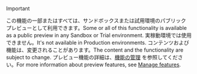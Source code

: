 > [!IMPORTANT]
> <span data-ttu-id="3a5f0-101">この機能の一部またはすべては、サンドボックスまたは試用環境のパブリック プレビューとして利用できます。</span><span class="sxs-lookup"><span data-stu-id="3a5f0-101">Some or all of this functionality is available as a public preview in any Sandbox or Trial environment.</span></span> <span data-ttu-id="3a5f0-102">実稼動環境では使用できません。</span><span class="sxs-lookup"><span data-stu-id="3a5f0-102">It's not available in Production environments.</span></span> <span data-ttu-id="3a5f0-103">コンテンツおよび機能は、変更されることがあります。</span><span class="sxs-lookup"><span data-stu-id="3a5f0-103">The content and the functionality are subject to change.</span></span> <span data-ttu-id="3a5f0-104">プレビュー機能の詳細は、[機能の管理](../hr-admin-manage-features.md) を参照してください。</span><span class="sxs-lookup"><span data-stu-id="3a5f0-104">For more information about preview features, see [Manage features](../hr-admin-manage-features.md).</span></span>